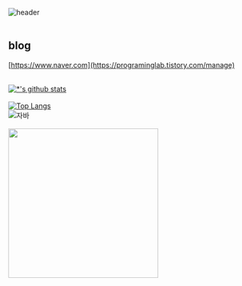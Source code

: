 ![header](https://capsule-render.vercel.app/api?type=rounded&color=gradient&text=행복하게%20개발하기%20&&animation=twinkling)
<br/>
<br/>
## blog ##
[https://www.naver.com](https://programinglab.tistory.com/manage)
<br/>
<br/>

[![*'s github stats](https://github-readme-stats.vercel.app/api?username=forkki&show_icons=true&theme=gruvbox)](https://github.com/forkki)
<br/>
<br/>
[![Top Langs](https://github-readme-stats.vercel.app/api/top-langs/?username=forkki&layout=compact)](https://github.com/forkki/githubreadme-stats)
<br/>
![자바](https://img.shields.io/badge/-자바-007396?style=flat&logo=Java&logoColor=ffffff)
<br/>
<br/>
<image src='images/yc04.jpg' width=300 heigt=300/>

